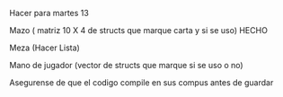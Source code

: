 Hacer para martes 13

Mazo ( matriz 10 X 4 de structs que marque carta y si se uso) HECHO

Meza (Hacer Lista)

Mano de jugador (vector de structs que marque si se uso o no)
 
Asegurense de que el codigo compile en sus compus antes de guardar
